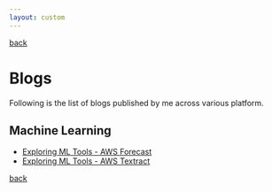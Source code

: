 ```yaml
---
layout: custom
---
```


[back](../)

# Blogs

Following is the list of blogs published by me across various platform.

## Machine Learning 

* [Exploring ML Tools - AWS Forecast](../resources/data_science/exploring-ml-tools/aws-forecast/exploring-ml-tools-aws-forecast.html)
* [Exploring ML Tools - AWS Textract](../resources/data_science/exploring-ml-tools/aws-textract/exploring-ml-tools-aws-textract.html)

[back](../)
